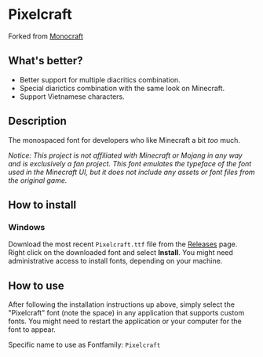 # Pixelcraft

Forked from [Monocraft](https://github.com/IdreesInc/Monocraft)

## What's better?

- Better support for multiple diacritics combination.
- Special diarictics combination with the same look on Minecraft.
- Support Vietnamese characters.

## Description

The monospaced font for developers who like Minecraft a bit _too_ much.

*Notice: This project is not affiliated with Minecraft or Mojang in any way and is exclusively a fan project. This font emulates the typeface of the font used in the Minecraft UI, but it does not include any assets or font files from the original game.*

## How to install

### Windows

Download the most recent `Pixelcraft.ttf` file from the [Releases](https://github.com/aquapaka/Pixelcraft/releases) page. Right click on the downloaded font and select **Install**. You might need administrative access to install fonts, depending on your machine.

## How to use

After following the installation instructions up above, simply select the "Pixelcraft" font (note the space) in any application that supports custom fonts. You might need to restart the application or your computer for the font to appear.

Specific name to use as Fontfamily: `Pixelcraft`
